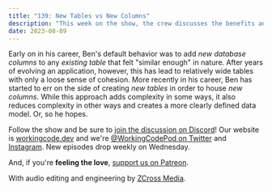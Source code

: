```yaml
---
title: "139: New Tables vs New Columns"
description: "This week on the show, the crew discusses the benefits and complexities of adding new tables vs new columns to a database."
date: 2023-08-09
---
```


<script async defer onload="redcircleIframe();" src="https://api.podcache.net/embedded-player/sh/30227421-bc27-45c2-bfb4-861def7dd4cc/ep/fdf09eb8-6d67-43a8-a59a-9046e2d3e1e2"></script><div class="redcirclePlayer-fdf09eb8-6d67-43a8-a59a-9046e2d3e1e2"></div>

Early on in his career, Ben's default behavior was to add _new database columns_ to any _existing table_ that felt "similar enough" in nature. After years of evolving an application, however, this has lead to relatively wide tables with only a loose sense of cohesion. More recently in his career, Ben has started to err on the side of creating _new tables_ in order to house _new columns_. While this approach adds complexity in some ways, it also reduces complexity in other ways and creates a more clearly defined data model. Or, so he hopes.

Follow the show and be sure to [join the discussion on Discord][working-code-discord]! Our website is [workingcode.dev][working-code] and we're [@WorkingCodePod on Twitter][working-code-twitter] and [Instagram][working-code-instagram]. New episodes drop weekly on Wednesday.

And, if you're **feeling the love**, [support us on Patreon][working-code-patreon].

[working-code]: https://workingcode.dev/
[working-code-discord]: https://workingcode.dev/discord/
[working-code-instagram]: https://www.instagram.com/workingcodepod/
[working-code-patreon]: https://www.patreon.com/workingcodepod
[working-code-twitter]: https://twitter.com/WorkingCodePod

With audio editing and engineering by [ZCross Media](https://www.zcross.media/).
